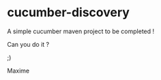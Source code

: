 # cucumber-discovery

A simple cucumber maven project to be completed !

Can you do it ?

;)

Maxime
